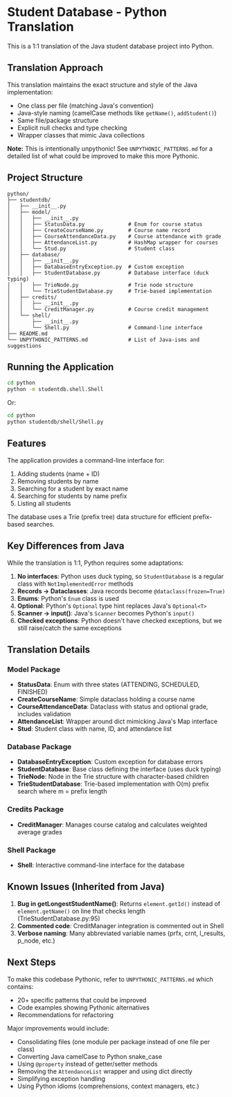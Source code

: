 # Student Database - Python Translation

This is a 1:1 translation of the Java student database project into Python.

## Translation Approach

This translation maintains the exact structure and style of the Java implementation:
- One class per file (matching Java's convention)
- Java-style naming (camelCase methods like `getName()`, `addStudent()`)
- Same file/package structure
- Explicit null checks and type checking
- Wrapper classes that mimic Java collections

**Note:** This is intentionally unpythonic! See `UNPYTHONIC_PATTERNS.md` for a detailed list of what could be improved to make this more Pythonic.

## Project Structure

```
python/
├── studentdb/
│   ├── __init__.py
│   ├── model/
│   │   ├── __init__.py
│   │   ├── StatusData.py              # Enum for course status
│   │   ├── CreateCourseName.py        # Course name record
│   │   ├── CourseAttendanceData.py    # Course attendance with grade
│   │   ├── AttendanceList.py          # HashMap wrapper for courses
│   │   └── Stud.py                    # Student class
│   ├── database/
│   │   ├── __init__.py
│   │   ├── DatabaseEntryException.py  # Custom exception
│   │   ├── StudentDatabase.py         # Database interface (duck typing)
│   │   ├── TrieNode.py                # Trie node structure
│   │   └── TrieStudentDatabase.py     # Trie-based implementation
│   ├── credits/
│   │   ├── __init__.py
│   │   └── CreditManager.py           # Course credit management
│   └── shell/
│       ├── __init__.py
│       └── Shell.py                   # Command-line interface
├── README.md
└── UNPYTHONIC_PATTERNS.md             # List of Java-isms and suggestions
```

## Running the Application

```bash
cd python
python -m studentdb.shell.Shell
```

Or:

```bash
cd python
python studentdb/shell/Shell.py
```

## Features

The application provides a command-line interface for:
1. Adding students (name + ID)
2. Removing students by name
3. Searching for a student by exact name
4. Searching for students by name prefix
5. Listing all students

The database uses a Trie (prefix tree) data structure for efficient prefix-based searches.

## Key Differences from Java

While the translation is 1:1, Python requires some adaptations:

1. **No interfaces**: Python uses duck typing, so `StudentDatabase` is a regular class with `NotImplementedError` methods
2. **Records → Dataclasses**: Java records become `@dataclass(frozen=True)`
3. **Enums**: Python's `Enum` class is used
4. **Optional**: Python's `Optional` type hint replaces Java's `Optional<T>`
5. **Scanner → input()**: Java's `Scanner` becomes Python's `input()`
6. **Checked exceptions**: Python doesn't have checked exceptions, but we still raise/catch the same exceptions

## Translation Details

### Model Package
- **StatusData**: Enum with three states (ATTENDING, SCHEDULED, FINISHED)
- **CreateCourseName**: Simple dataclass holding a course name
- **CourseAttendanceData**: Dataclass with status and optional grade, includes validation
- **AttendanceList**: Wrapper around dict mimicking Java's Map interface
- **Stud**: Student class with name, ID, and attendance list

### Database Package
- **DatabaseEntryException**: Custom exception for database errors
- **StudentDatabase**: Base class defining the interface (uses duck typing)
- **TrieNode**: Node in the Trie structure with character-based children
- **TrieStudentDatabase**: Trie-based implementation with O(m) prefix search where m = prefix length

### Credits Package
- **CreditManager**: Manages course catalog and calculates weighted average grades

### Shell Package
- **Shell**: Interactive command-line interface for the database

## Known Issues (Inherited from Java)

1. **Bug in getLongestStudentName()**: Returns `element.getId()` instead of `element.getName()` on line that checks length (TrieStudentDatabase.py:95)
2. **Commented code**: CreditManager integration is commented out in Shell
3. **Verbose naming**: Many abbreviated variable names (prfx, crnt, l_results, p_node, etc.)

## Next Steps

To make this codebase Pythonic, refer to `UNPYTHONIC_PATTERNS.md` which contains:
- 20+ specific patterns that could be improved
- Code examples showing Pythonic alternatives
- Recommendations for refactoring

Major improvements would include:
- Consolidating files (one module per package instead of one file per class)
- Converting Java camelCase to Python snake_case
- Using `@property` instead of getter/setter methods
- Removing the `AttendanceList` wrapper and using dict directly
- Simplifying exception handling
- Using Python idioms (comprehensions, context managers, etc.)
